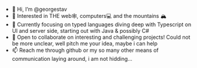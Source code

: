 - 👋 Hi, I’m @georgestav
- 👀 Interested in THE web🕸, computers💻 and the mountains 🏔
- 🌱 Currently focusing on typed languages diving deep with Typescript on UI and server side, starting out with Java & possibly C#
- 💞️ Open to collaborate on interesting and challenging projects! Could not be more unclear, well pitch me your idea, maybe i can help
- 📫 Reach me through github or my so many other means of communication laying around, i am not hidding...
